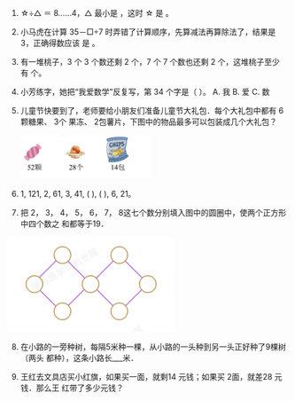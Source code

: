 1. ☆÷△ ＝ 8……4，△ 最小是 ，这时 ☆ 是 。

2. 小马虎在计算 35－□÷7 时弄错了计算顺序，先算减法再算除法了，结果是 3，正确得数应该
   是 。

3. 有一堆桃子，3 个 3 个数还剩 2 个，7 个 7 个数也还剩 2 个，这堆桃子至少有 个。

4. 小芳练字，她把“我爱数学”反复写，第 34 个字是（ ）。
   A. 我 B. 爱 C. 数

5. 儿童节快要到了，老师要给小朋友们准备儿童节大礼包．每个大礼包中都有 6颗糖果、 3个
   果冻、 2包薯片，下图中的物品最多可以包装成几个大礼包？

   ![](images/1.png)

6. 1, 121, 2, 61, 3, 41, ( ), ( ), 6, 21。

7. 把 2， 3， 4， 5， 6， 7， 8这七个数分别填入图中的圆圈中，使两个正方形中四个数之
和都等于19．

![](images/2.png)

8. 在小路的一旁种树，每隔5米种一棵，从小路的一头种到另一头正好种了9棵树（两头
都种），这条小路长___米．

9. 王红去文具店买小红旗，如果买一面，就剩14 元钱；如果买 2面，就差28 元钱．那么王
红带了多少元钱？

